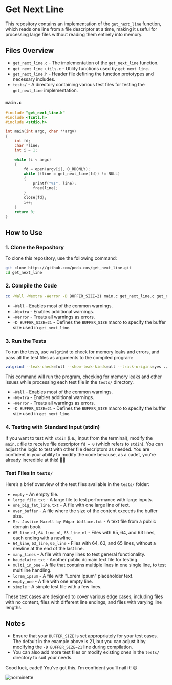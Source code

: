 # Get Next Line

This repository contains an implementation of the `get_next_line` function, which reads one line from a file descriptor at a time, making it useful for processing large files without reading them entirely into memory.

## Files Overview

- `get_next_line.c` - The implementation of the `get_next_line` function.
- `get_next_line_utils.c` - Utility functions used by `get_next_line`.
- `get_next_line.h` - Header file defining the function prototypes and necessary includes.
- `tests/` - A directory containing various test files for testing the `get_next_line` implementation.

### `main.c`

```c
#include "get_next_line.h"
#include <fcntl.h>
#include <stdio.h>

int	main(int argc, char **argv)
{
	int fd;
	char *line;
	int i = 1;

	while (i < argc)
    {
		fd = open(argv[i], O_RDONLY);
		while ((line = get_next_line(fd)) != NULL)
		{
			printf("%s", line);
			free(line);
		}
		close(fd);
		i++;
    }
	return 0;
}
```

## How to Use

### 1. Clone the Repository

To clone this repository, use the following command:

```bash
git clone https://github.com/peda-cos/get_next_line.git
cd get_next_line
```

### 2. Compile the Code

```bash
cc -Wall -Wextra -Werror -D BUFFER_SIZE=21 main.c get_next_line.c get_next_line_utils.c
```

- `-Wall` - Enables most of the common warnings.
- `-Wextra` - Enables additional warnings.
- `-Werror` - Treats all warnings as errors.
- `-D BUFFER_SIZE=21` - Defines the `BUFFER_SIZE` macro to specify the buffer size used in `get_next_line`.

### 3. Run the Tests

To run the tests, use `valgrind` to check for memory leaks and errors, and pass all the test files as arguments to the compiled program:

```bash
valgrind --leak-check=full --show-leak-kinds=all --track-origins=yes ./a.out tests/*
```

This command will run the program, checking for memory leaks and other issues while processing each test file in the `tests/` directory.

- `-Wall` - Enables most of the common warnings.
- `-Wextra` - Enables additional warnings.
- `-Werror` - Treats all warnings as errors.
- `-D BUFFER_SIZE=21` - Defines the `BUFFER_SIZE` macro to specify the buffer size used in `get_next_line`.


### 4. Testing with Standard Input (stdin)

If you want to test with `stdin` (i.e., input from the terminal), modify the `main.c` file to receive file descriptor `fd = 0` (which refers to `stdin`). You can adjust the logic to test with other file descriptors as needed. You are confident in your ability to modify the code because, as a cadet, you're already incredible at this! 💪😎

### Test Files in `tests/`

Here’s a brief overview of the test files available in the `tests/` folder:

- `empty` - An empty file.
- `large_file.txt` - A large file to test performance with large inputs.
- `one_big_fat_line.txt` - A file with one large line of text.
- `over_buffer` - A file where the size of the content exceeds the buffer size.
- `Mr. Justice Maxell by Edgar Wallace.txt` - A text file from a public domain book.
- `65_line_nl`, `64_line_nl`, `63_line_nl` - Files with 65, 64, and 63 lines, each ending with a newline.
- `64_line`, `63_line`, `65_line` - Files with 64, 63, and 65 lines, without a newline at the end of the last line.
- `many_lines` - A file with many lines to test general functionality.
- `baudelaire.txt` - Another public domain text file for testing.
- `multi_in_one` - A file that contains multiple lines in one single line, to test multiline handling.
- `lorem_ipsum` - A file with "Lorem Ipsum" placeholder text.
- `empty_one` - A file with one empty line.
- `simple` - A simple test file with a few lines.

These test cases are designed to cover various edge cases, including files with no content, files with different line endings, and files with varying line lengths.

Notes
---

- Ensure that your `BUFFER_SIZE` is set appropriately for your test cases. The default in the example above is 21, but you can adjust it by modifying the `-D BUFFER_SIZE=21` line during compilation.
- You can also add more test files or modify existing ones in the `tests/` directory to suit your needs.

Good luck, cadet! You’ve got this. I’m confident you’ll nail it! 😄

![norminette](https://github.com/peda-cos/get_next_line/actions/workflows/main.yml/badge.svg)

